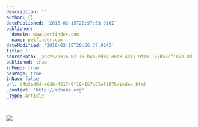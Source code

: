 ```yaml
---
description: ''
author: []
datePublished: '2016-02-15T20:57:53.916Z'
publisher:
  domain: www.petfinder.com
  name: petfinder.com
dateModified: '2016-02-15T20:56:37.924Z'
title: ''
sourcePath: _posts/2016-02-15-b4b2ed04-e6d8-4317-9f18-157b55ef187b.md
published: true
inFeed: true
hasPage: true
inNav: false
url: b4b2ed04-e6d8-4317-9f18-157b55ef187b/index.html
_context: 'http://schema.org'
_type: Article

---
```

![](https://www.petfinder.com/wp-content/uploads/2012/11/140272627-grooming-needs-senior-cat-632x475.jpg)